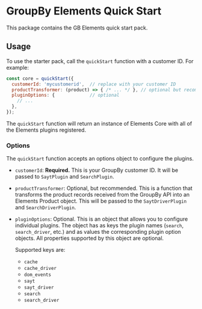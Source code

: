 # GroupBy Elements Quick Start

This package contains the GB Elements quick start pack.

## Usage

To use the starter pack, call the `quickStart` function with a customer ID.
For example:

```js
const core = quickStart({
  customerId: 'mycustomerid',  // replace with your customer ID
  productTransformer: (product) => { /* ... */ }, // optional but recommended
  pluginOptions: {             // optional
    // ...
  },
});
```

The `quickStart` function will return an instance of Elements Core
with all of the Elements plugins registered.

### Options

The `quickStart` function accepts an options object to configure the plugins.

* `customerId`: **Required.** This is your GroupBy customer ID. It will
  be passed to `SaytPlugin` and `SearchPlugin`.
* `productTransformer`: Optional, but recommended.
  This is a function that transforms the product records received
  from the GroupBy API into an Elements Product object. This will be
  passed to the `SaytDriverPlugin` and `SearchDriverPlugin`.
* `pluginOptions`: Optional. This is an object that allows you to configure individual plugins.
  The object has as keys the plugin names (`search`, `search_driver`, etc.)
  and as values the corresponding plugin option objects.
  All properties supported by this object are optional.

  Supported keys are:
  * `cache`
  * `cache_driver`
  * `dom_events`
  * `sayt`
  * `sayt_driver`
  * `search`
  * `search_driver`
